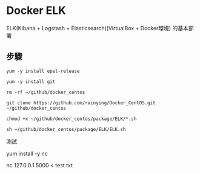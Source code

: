 # Docker ELK #

ELK(Kibana + Logstash + Elasticsearch)(VirtualBox + Docker環境) 的基本部署

## 步驟 ##

```
yum -y install epel-release
```

```
yum -y install git 
```

```
rm -rf ~/github/docker_centos
```

```
git clone https://github.com/rainying/Docker_CentOS.git ~/github/docker_centos
```

```
chmod +x ~/github/docker_centos/package/ELK/*.sh
```

```
sh ~/github/docker_centos/package/ELK/ELK.sh
```


測試

yum install -y nc

nc 127.0.0.1 5000 < test.txt
